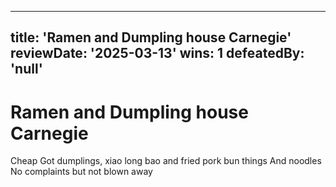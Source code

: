 
---
title: 'Ramen and Dumpling house Carnegie'
reviewDate: '2025-03-13'
wins: 1
defeatedBy: 'null'
---
  
# Ramen and Dumpling house Carnegie
    
Cheap
Got dumplings, xiao long bao and fried pork bun things
And noodles
No complaints but not blown away